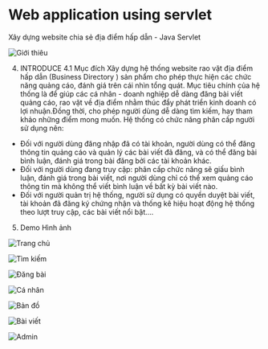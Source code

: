 # Web application using servlet

Xây dựng website chia sẻ địa điểm hấp dẫn - Java Servlet

![Giới thiêu](https://github.com/bcat95/MockProject-SE12/blob/master/screenshot/Slide.PNG?raw=true)

4.	INTRODUCE
4.1	Mục đích
Xây dựng hệ thống website rao vặt địa điểm hấp dẫn (Business Directory ) sản phẩm cho phép thực hiện các chức năng quảng cáo, đánh giá trên cái nhìn tổng quát.
Mục tiêu chính của hệ thống là để giúp các cá nhân - doanh nghiệp dễ dàng đăng bài viết quảng cáo, rao vặt về địa điểm nhằm thúc đẩy phát triển kinh doanh có lợi nhuận.Đồng thời, cho phép người dùng dễ dàng tìm kiếm, hay tham khảo những điểm mong muốn.
Hệ thống có chức năng phân cấp người sử dụng nên:
- Đối với người dùng đăng nhập đã có tài khoản, người dùng có thể đăng thông tin quảng cáo và quản lý các bài viết đã đăng, và có thể đăng bài bình luận, đánh giá trong bài đăng bởi các tài khoản khác.
- Đối với người dùng đang truy cập: phân cấp chức năng sẽ giấu bình luận, đánh giá trong bài viết, nơi người dùng chỉ có thể xem quảng cáo thông tin mà không thể viết bình luận về bất kỳ bài viết nào.
- Đối với người quản trị hệ thống, người sử dụng có quyền duyệt bài viết, tài khoản đã đăng ký chứng nhận và thống kê hiệu hoạt động hệ thống theo lượt truy cập, các bài viết nổi bật....

5.	Demo Hình ảnh

![Trang chủ](https://github.com/bcat95/MockProject-SE12/blob/master/screenshot/trang%20chu.png)

![Tìm kiếm](https://github.com/bcat95/MockProject-SE12/blob/master/screenshot/tim%20kiem.png?raw=true)

![Đăng bài](https://github.com/bcat95/MockProject-SE12/blob/master/screenshot/dang%20bai.png?raw=true)

![Cá nhân](https://github.com/bcat95/MockProject-SE12/blob/master/screenshot/ca%20nhan.png?raw=true)

![Bản đồ](https://github.com/bcat95/MockProject-SE12/blob/master/screenshot/ban%20do.png?raw=true)

![Bài viết](https://github.com/bcat95/MockProject-SE12/blob/master/screenshot/bai%20viet.png?raw=true)

![Admin](https://github.com/bcat95/MockProject-SE12/blob/master/screenshot/admin.png?raw=true)




